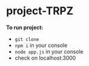 # project-TRPZ



**To run project:**
- `git clone`
- `npm i` in your console
- `node app.js` in your console
- check on localhost:3000
